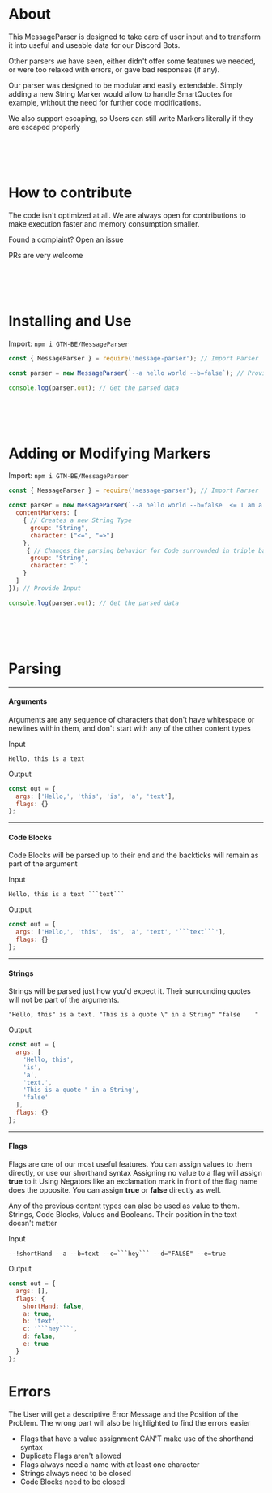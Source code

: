 # About

This MessageParser is designed to take care of user input and to transform it into
useful and useable data for our Discord Bots.

Other parsers we have seen, either didn't offer some features we needed, or were too
relaxed with errors, or gave bad responses (if any).

Our parser was designed to be modular and easily extendable.
Simply adding a new String Marker would allow to handle SmartQuotes for example, without
the need for further code modifications.

We also support escaping, so Users can still write Markers literally if they are escaped properly

<br>
<br>
<br>

# How to contribute

The code isn't optimized at all. We are always open for contributions to make
execution faster and memory consumption smaller.

Found a complaint? Open an issue

PRs are very welcome

<br>
<br>
<br>

# Installing and Use

Import: `npm i GTM-BE/MessageParser`

```js
const { MessageParser } = require('message-parser'); // Import Parser

const parser = new MessageParser(`--a hello world --b=false`); // Provide Input

console.log(parser.out); // Get the parsed data
```

<br>
<br>
<br>

# Adding or Modifying Markers

Import: `npm i GTM-BE/MessageParser`

```js
const { MessageParser } = require('message-parser'); // Import Parser

const parser = new MessageParser(`--a hello world --b=false  <= I am a custom String =>`, {
  contentMarkers: [
    { // Creates a new String Type
      group: "String",
      character: ["<=", "=>"]
    },
     { // Changes the parsing behavior for Code surrounded in triple backticks to that of Strings
      group: "String",
      character: "```"
    }
  ]
}); // Provide Input

console.log(parser.out); // Get the parsed data
```

<br>
<br>
<br>

# Parsing

---

#### Arguments

Arguments are any sequence of characters that don't have whitespace or newlines within them,
and don't start with any of the other content types

Input

```
Hello, this is a text
```

Output

```js
const out = {
  args: ['Hello,', 'this', 'is', 'a', 'text'],
  flags: {}
};
```

---

#### Code Blocks

Code Blocks will be parsed up to their end and the backticks will remain as part of the argument

Input

````
Hello, this is a text ```text```
````

Output

````js
const out = {
  args: ['Hello,', 'this', 'is', 'a', 'text', '```text```'],
  flags: {}
};
````

---

#### Strings

Strings will be parsed just how you'd expect it. Their surrounding quotes
will not be part of the arguments.

```
"Hello, this" is a text. "This is a quote \" in a String" "false    "
```

Output

```js
const out = {
  args: [
    'Hello, this',
    'is',
    'a',
    'text.',
    'This is a quote " in a String',
    'false'
  ],
  flags: {}
};
```

---

#### Flags

Flags are one of our most useful features.
You can assign values to them directly, or use our shorthand syntax
Assigning no value to a flag will assign **true** to it
Using Negators like an exclamation mark in front of the flag name does the opposite.
You can assign **true** or **false** directly as well.

Any of the previous content types can also be used as value to them.
Strings, Code Blocks, Values and Booleans. Their position in the text doesn't matter

Input

````
--!shortHand --a --b=text --c=```hey``` --d="FALSE" --e=true
````

Output

````js
const out = {
  args: [],
  flags: {
    shortHand: false,
    a: true,
    b: 'text',
    c: '```hey```',
    d: false,
    e: true
  }
};
````

# Errors

The User will get a descriptive Error Message and the Position of the Problem.
The wrong part will also be highlighted to find the errors easier

- Flags that have a value assignment CAN'T make use of the shorthand syntax
- Duplicate Flags aren't allowed
- Flags always need a name with at least one character
- Strings always need to be closed
- Code Blocks need to be closed
